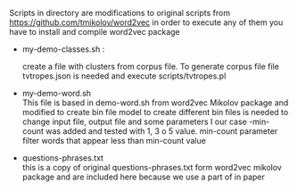 Scripts in directory are modifications to original scripts from https://github.com/tmikolov/word2vec
in order to execute any of them you have to install and compile word2vec package


- my-demo-classes.sh : 

  create a file with clusters from corpus file. To generate corpus file file tvtropes.json is needed and
  execute scripts/tvtropes.pl   

- my-demo-word.sh  
  This file is based in demo-word.sh from word2vec Mikolov package and modified to create bin file model
  to create different bin files is needed to change input file, output file and some parameters
  I our case -min-count was added and tested with 1, 3 o 5 value. min-count parameter filter words
  that appear less than min-count value

- questions-phrases.txt  
  this is a copy of original questions-phrases.txt form word2vec mikolov package and are included here
  because we use a part of in paper
